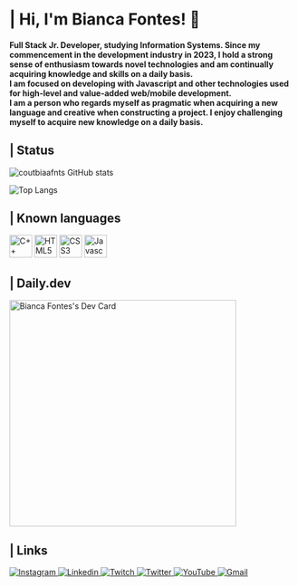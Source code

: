 <h1>| Hi, I'm Bianca Fontes! 💙</h1>

<h4>Full Stack Jr. Developer, studying Information Systems. Since my commencement in the development industry in 2023, I hold a strong sense of enthusiasm towards novel technologies and am continually acquiring knowledge and skills on a daily basis.</br>I am focused on developing with Javascript and other technologies used for high-level and value-added web/mobile development.</br>I am a person who regards myself as pragmatic when acquiring a new language and creative when constructing a project. I enjoy challenging myself to acquire new knowledge on a daily basis.</h4>

<h2>| Status</h2>

![coutbiaafnts GitHub stats](https://github-readme-stats.vercel.app/api?username=coutbiaafnts&show_icons=true&theme=github_dark)

![Top Langs](https://github-readme-stats.vercel.app/api/top-langs/?username=coutbiaafnts&layout=compact&theme=github_dark)

<h2>| Known languages</h2>

<div>
    <img height="40em" src="https://cdn.jsdelivr.net/gh/devicons/devicon/icons/cplusplus/cplusplus-original.svg" alt="C++"/>
    <img height="40em" src="https://cdn.jsdelivr.net/gh/devicons/devicon/icons/html5/html5-original.svg" alt="HTML5"/>
    <img height="40em" src="https://cdn.jsdelivr.net/gh/devicons/devicon/icons/css3/css3-original.svg" alt="CSS3"/>
    <img height="40em" src="https://cdn.jsdelivr.net/gh/devicons/devicon/icons/javascript/javascript-original.svg" alt="Javascript"/>
</div>

<h2>| Daily.dev</h2>
<a href="https://app.daily.dev/coutbiaafnts"><img src="https://api.daily.dev/devcards/00627eca20304c33b1dc446f5e5ba2d3.png?r=ffk" width="400" alt="Bianca Fontes's Dev Card"/></a>

<h2>| Links</h2>

<div>
    <a href="https://www.instagram.com/coutbiaafnts/" target="_blank">
        <img src="https://img.shields.io/badge/Instagram-E4405F?style=for-the-badge&logo=instagram&logoColor=white" alt="Instagram"></img>
    </a>
    <a href="https://www.linkedin.com/in/bianca-fontes-056788285/" target="_blank">
        <img src="https://img.shields.io/badge/LinkedIn-0077B5?style=for-the-badge&logo=linkedin&logoColor=white" alt="Linkedin"></img>
    </a>
    <a href="https://www.twitch.tv/coutbiaafnts" target="_blank">
        <img src="https://img.shields.io/badge/Twitch-9146FF?style=for-the-badge&logo=twitch&logoColor=white" alt="Twitch"></img>
    </a>
    <a href="https://twitter.com/coutbiaafnts" target="_blank">
        <img src="https://img.shields.io/badge/Twitter-1DA1F2?style=for-the-badge&logo=twitter&logoColor=white" alt="Twitter"></img>
    </a>
    <a href="https://www.youtube.com/channel/UChFbD46VA0edl5FGjT6kl7w" target="_blank">
        <img src="https://img.shields.io/badge/YouTube-FF0000?style=for-the-badge&logo=youtube&logoColor=white" alt="YouTube"></img>
    </a>
    <a href="mailto:bia.fontes653@gmail.com" target="_blank">
        <img src="https://img.shields.io/badge/Gmail-D14836?style=for-the-badge&logo=gmail&logoColor=white" alt="Gmail"></img>
    </a>
</div>

